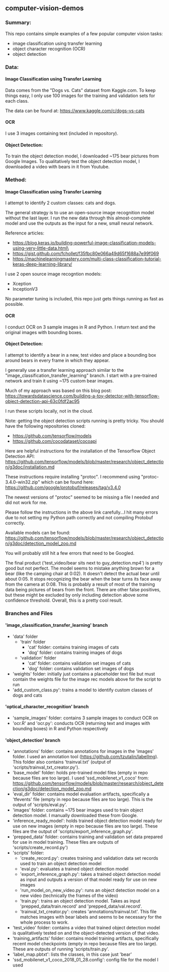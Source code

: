 ## computer-vision-demos

### Summary:
This repo contains simple examples of a few popular computer vision tasks:
- image classification using transfer learning
- object character recognition (OCR)
- object detection

### Data: 

#### Image Classification using Transfer Learning
Data comes from the "Dogs vs. Cats" dataset from Kaggle.com.
To keep things easy, I only use 100 images for the training and validation sets for each class.

The data can be found at: https://www.kaggle.com/c/dogs-vs-cats

#### OCR
I use 3 images containing text (included in repository).

#### Object Detection: 
To train the object detection model, I downloaded ~175 bear pictures from Google Images.
To qualitatively test the object detection model, I downloaded a video with bears in it from Youtube.

### Method:

#### Image Classification using Transfer Learning
I attempt to identify 2 custom classes: cats and dogs.

The general strategy is to use an open-source image recognition model without the last layer.
I run the new data through this almost-complete model and use the outputs as the input for a 
new, small neural network.

Reference articles:
- https://blog.keras.io/building-powerful-image-classification-models-using-very-little-data.html\
- https://gist.github.com/fchollet/f35fbc80e066a49d65f1688a7e99f069
- https://machinelearningmastery.com/multi-class-classification-tutorial-keras-deep-learning-library/

I use 2 open source image recogntion models:
- Xception
- InceptionV3

No parameter tuning is included, this repo just gets things running as fast as possible.

#### OCR
I conduct OCR on 3 sample images in R and Python. I return text and the original images with bounding boxes.

#### Object Detection: 
I attempt to identify a bear in a new, test video and place a bounding box around bears in every frame in which they appear.

I generally use a transfer learning approach similar to the "image_classification_transfer_learning" branch. I start with a pre-trained network and train it using ~175 custom bear images.

Much of my approach was based on this blog post:
https://towardsdatascience.com/building-a-toy-detector-with-tensorflow-object-detection-api-63c0fdf2ac95

I run these scripts locally, not in the cloud.

Note: getting the object detection scripts running is pretty tricky. You should have the following repositories cloned:
- https://github.com/tensorflow/models
- https://github.com/cocodataset/cocoapi

Here are helpful instructions for the installation of the Tensorflow Object Detection API: https://github.com/tensorflow/models/blob/master/research/object_detection/g3doc/installation.md

These instructions require installing "protoc". I recommend using "protoc-3.4.0-win32.zip" which can be found here: 
https://github.com/google/protobuf/releases/tag/v3.4.0

The newest versions of "protoc" seemed to be missing a file I needed and did not work for me.

Please follow the instructions in the above link carefully...I hit many errors due to not setting my Python path correctly and not compiling Protobuf correctly.

Available models can be found:
https://github.com/tensorflow/models/blob/master/research/object_detection/g3doc/detection_model_zoo.md

You will probably still hit a few errors that need to be Googled.

The final product ('test_video/bear sits next to guy_detection.mp4') is pretty good but not perfect. The model seems to mistake anything brown for a bear (like the camping chair at 0:02). It doesn't detect the actual bear until about 0:05. It stops recognizing the bear when the bear turns its face away from the camera at 0:08. This is probably a result of most of the training data being pictures of bears from the front. There are other false positives, but these might be excluded by only including detection above some confidence threshold. Overall, this is a pretty cool result.

### Branches and Files

#### 'image_classification_transfer_learning' branch

- 'data' folder
   - 'train' folder
      - 'cat' folder: contains training images of cats
      - 'dog' folder: contains training images of dogs
   - 'validation' folder
      - 'cat' folder: contains validation set images of cats
      - 'dog' folder: contains validation set images of dogs
- 'weights' folder: initially just contains a placeholder text file but must contain the weights file for the image rec models above for the script to run
- 'add_custom_class.py': trains a model to identify custom classes of dogs and cats

#### 'optical_character_recognition' branch

- 'sample_images' folder: contains 3 sample images to conduct OCR on
- 'ocr.R' and 'ocr.py': conducts OCR (returning text and images with bounding boxes) in R and Python respectively

#### 'object_detection' branch

- 'annotations' folder: contains annotations for images in the 'images' folder. I used an annotation tool (https://github.com/tzutalin/labelImg). This folder also contains 'trainval.txt' (output of 'scripts/trainval_txt_creator.py').
- 'base_model' folder: holds pre-trained model files (empty in repo because files are too large). I used 'ssd_mobilenet_v1_coco' from: https://github.com/tensorflow/models/blob/master/research/object_detection/g3doc/detection_model_zoo.md
- 'eval_dir' folder: contains model evaluation artifacts, specifically a 'tfevents' file (empty in repo because files are too large). This is the output of 'scripts/eval.py'.
- 'images' folder: contains ~175 bear images used to train object detection model. I manually downloaded these from Google.
- 'inference_ready_model': holds trained object detection model ready for use on new images (empty in repo because files are too large). These files are the output of 'scripts/export_inference_graph.py'.
- 'prepped_data' folder: contains training and validation set data prepared for use in model training. These files are outputs of 'scripts/create_record.py')
- 'scripts' folder:
   - 'create_record.py': creates training and validation data set records used to train an object detection model
   - 'eval.py': evaluates a trained object detection model
   - 'export_inference_graph.py': takes a trained object detection model as input and outputs a version of that model ready for use on new images
   - 'run_model_on_new_video.py': runs an object detection model on a new video (technically the frames of the video)
   - 'train.py': trains an object detection model. Takes as input 'prepped_data/train.record' and 'prepped_data/val.record'.
   - 'trainval_txt_creator.py': creates 'annotations/trainval.txt'. This file matches images with bear labels and seems to be necessary for the whole process to work.
- 'test_video' folder: contains a video that trained object detection model is qualitatively tested on and the object-detected version of that video.
- 'training_artifacts' folder: contains model training artifacts, specifically recent model checkpoints (empty in repo because files are too large). These are outputs of running 'scripts/train.py'.
- 'label_map.pbtxt': lists the classes, in this case just 'bear'
- 'ssd_mobilenet_v1_coco_2018_01_28.config': config file for the model I used
